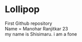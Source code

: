 # Lollipop
First Github repository<br>
Name = Manohar Ranjitkar 23 <br>
my name is Shisimaru.
i am a fone
